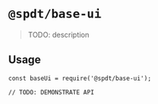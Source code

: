 # `@spdt/base-ui`

> TODO: description

## Usage

```
const baseUi = require('@spdt/base-ui');

// TODO: DEMONSTRATE API
```
